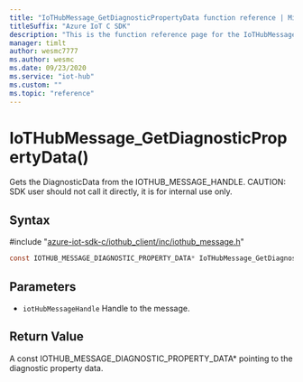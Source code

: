 ```yaml
---                             
title: "IoTHubMessage_GetDiagnosticPropertyData function reference | Microsoft Docs" 
titleSuffix: "Azure IoT C SDK"            
description: "This is the function reference page for the IoTHubMessage_GetDiagnosticPropertyData() function in the Azure IoT C SDK. This SDK is used with Azure IoT Hub and Azure IoT Hub Device Provisioning Service"            
manager: timlt                 
author: wesmc7777              
ms.author: wesmc               
ms.date: 09/23/2020                    
ms.service: "iot-hub"             
ms.custom: ""                
ms.topic: "reference"        
---                            
```


# IoTHubMessage_GetDiagnosticPropertyData()

Gets the DiagnosticData from the IOTHUB_MESSAGE_HANDLE. CAUTION: SDK user should not call it directly, it is for internal use only.

## Syntax

\#include "[azure-iot-sdk-c/iothub_client/inc/iothub_message.h](../iothub-message-h.md)"  
```C
const IOTHUB_MESSAGE_DIAGNOSTIC_PROPERTY_DATA* IoTHubMessage_GetDiagnosticPropertyData(IOTHUB_MESSAGE_HANDLE  MU_C2);
```

## Parameters
* `iotHubMessageHandle` Handle to the message.

## Return Value
A const IOTHUB_MESSAGE_DIAGNOSTIC_PROPERTY_DATA* pointing to the diagnostic property data.

